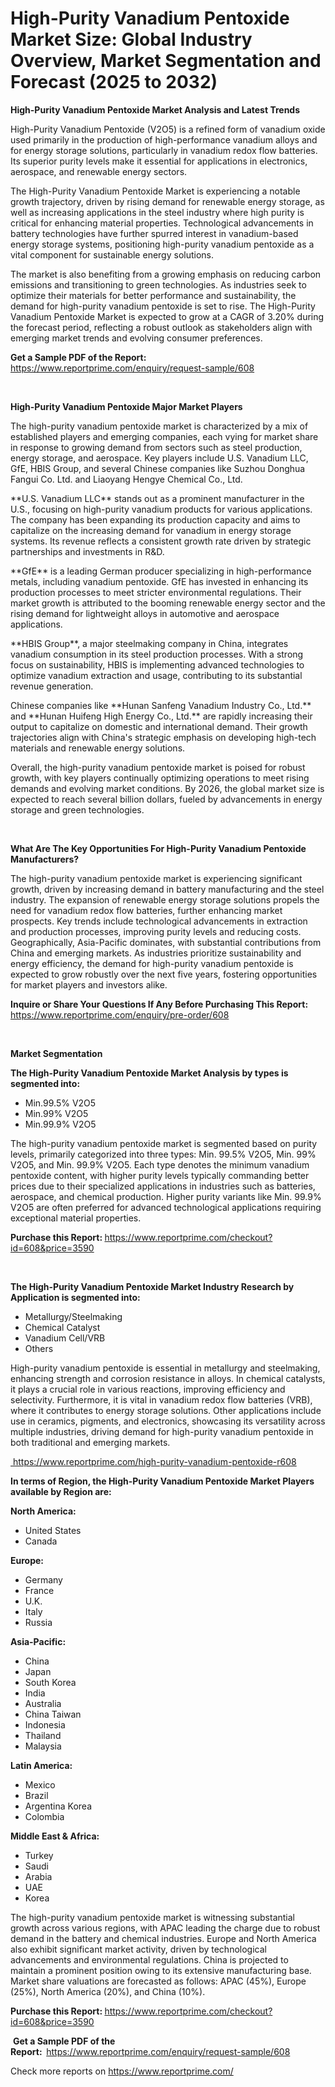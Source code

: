 <p><h1>High-Purity Vanadium Pentoxide Market Size: Global Industry Overview, Market Segmentation and Forecast (2025 to 2032)</h1></p><p><strong>High-Purity Vanadium Pentoxide Market Analysis and Latest Trends</strong></p>
<p><p>High-Purity Vanadium Pentoxide (V2O5) is a refined form of vanadium oxide used primarily in the production of high-performance vanadium alloys and for energy storage solutions, particularly in vanadium redox flow batteries. Its superior purity levels make it essential for applications in electronics, aerospace, and renewable energy sectors.</p><p>The High-Purity Vanadium Pentoxide Market is experiencing a notable growth trajectory, driven by rising demand for renewable energy storage, as well as increasing applications in the steel industry where high purity is critical for enhancing material properties. Technological advancements in battery technologies have further spurred interest in vanadium-based energy storage systems, positioning high-purity vanadium pentoxide as a vital component for sustainable energy solutions.</p><p>The market is also benefiting from a growing emphasis on reducing carbon emissions and transitioning to green technologies. As industries seek to optimize their materials for better performance and sustainability, the demand for high-purity vanadium pentoxide is set to rise. The High-Purity Vanadium Pentoxide Market is expected to grow at a CAGR of 3.20% during the forecast period, reflecting a robust outlook as stakeholders align with emerging market trends and evolving consumer preferences.</p></p>
<p><strong>Get a Sample PDF of the Report:&nbsp;</strong> <a href="https://www.reportprime.com/enquiry/request-sample/608?utm_campaign=2720&utm_medium=2&utm_source=Github&utm_content=ia&utm_term=18032025&utm_id=high-purity-vanadium-pentoxide">https://www.reportprime.com/enquiry/request-sample/608</a></p>
<p>&nbsp;</p>
<p><strong>High-Purity Vanadium Pentoxide Major Market Players</strong></p>
<p><p>The high-purity vanadium pentoxide market is characterized by a mix of established players and emerging companies, each vying for market share in response to growing demand from sectors such as steel production, energy storage, and aerospace. Key players include U.S. Vanadium LLC, GfE, HBIS Group, and several Chinese companies like Suzhou Donghua Fangui Co. Ltd. and Liaoyang Hengye Chemical Co., Ltd.</p><p>**U.S. Vanadium LLC** stands out as a prominent manufacturer in the U.S., focusing on high-purity vanadium products for various applications. The company has been expanding its production capacity and aims to capitalize on the increasing demand for vanadium in energy storage systems. Its revenue reflects a consistent growth rate driven by strategic partnerships and investments in R&D.</p><p>**GfE** is a leading German producer specializing in high-performance metals, including vanadium pentoxide. GfE has invested in enhancing its production processes to meet stricter environmental regulations. Their market growth is attributed to the booming renewable energy sector and the rising demand for lightweight alloys in automotive and aerospace applications.</p><p>**HBIS Group**, a major steelmaking company in China, integrates vanadium consumption in its steel production processes. With a strong focus on sustainability, HBIS is implementing advanced technologies to optimize vanadium extraction and usage, contributing to its substantial revenue generation.</p><p>Chinese companies like **Hunan Sanfeng Vanadium Industry Co., Ltd.** and **Hunan Huifeng High Energy Co., Ltd.** are rapidly increasing their output to capitalize on domestic and international demand. Their growth trajectories align with China's strategic emphasis on developing high-tech materials and renewable energy solutions.</p><p>Overall, the high-purity vanadium pentoxide market is poised for robust growth, with key players continually optimizing operations to meet rising demands and evolving market conditions. By 2026, the global market size is expected to reach several billion dollars, fueled by advancements in energy storage and green technologies.</p></p>
<p>&nbsp;</p>
<p><strong>What Are The Key Opportunities For High-Purity Vanadium Pentoxide Manufacturers?</strong></p>
<p><p>The high-purity vanadium pentoxide market is experiencing significant growth, driven by increasing demand in battery manufacturing and the steel industry. The expansion of renewable energy storage solutions propels the need for vanadium redox flow batteries, further enhancing market prospects. Key trends include technological advancements in extraction and production processes, improving purity levels and reducing costs. Geographically, Asia-Pacific dominates, with substantial contributions from China and emerging markets. As industries prioritize sustainability and energy efficiency, the demand for high-purity vanadium pentoxide is expected to grow robustly over the next five years, fostering opportunities for market players and investors alike.</p></p>
<p><strong>Inquire or Share Your Questions If Any Before Purchasing This Report:</strong> <a href="https://www.reportprime.com/enquiry/pre-order/608?utm_campaign=2720&utm_medium=2&utm_source=Github&utm_content=ia&utm_term=18032025&utm_id=high-purity-vanadium-pentoxide">https://www.reportprime.com/enquiry/pre-order/608</a></p>
<p>&nbsp;</p>
<p><strong>Market Segmentation</strong></p>
<p><strong>The High-Purity Vanadium Pentoxide Market Analysis by types is segmented into:</strong></p>
<p><ul><li>Min.99.5% V2O5</li><li>Min.99% V2O5</li><li>Min.99.9% V2O5</li></ul></p>
<p><p>The high-purity vanadium pentoxide market is segmented based on purity levels, primarily categorized into three types: Min. 99.5% V2O5, Min. 99% V2O5, and Min. 99.9% V2O5. Each type denotes the minimum vanadium pentoxide content, with higher purity levels typically commanding better prices due to their specialized applications in industries such as batteries, aerospace, and chemical production. Higher purity variants like Min. 99.9% V2O5 are often preferred for advanced technological applications requiring exceptional material properties.</p></p>
<p><strong>Purchase this Report:&nbsp;</strong><a href="https://www.reportprime.com/checkout?id=608&price=3590&utm_campaign=2720&utm_medium=2&utm_source=Github&utm_content=ia&utm_term=18032025&utm_id=high-purity-vanadium-pentoxide">https://www.reportprime.com/checkout?id=608&price=3590</a></p>
<p>&nbsp;</p>
<p><strong>The High-Purity Vanadium Pentoxide Market Industry Research by Application is segmented into:</strong></p>
<p><ul><li>Metallurgy/Steelmaking</li><li>Chemical Catalyst</li><li>Vanadium Cell/VRB</li><li>Others</li></ul></p>
<p><p>High-purity vanadium pentoxide is essential in metallurgy and steelmaking, enhancing strength and corrosion resistance in alloys. In chemical catalysts, it plays a crucial role in various reactions, improving efficiency and selectivity. Furthermore, it is vital in vanadium redox flow batteries (VRB), where it contributes to energy storage solutions. Other applications include use in ceramics, pigments, and electronics, showcasing its versatility across multiple industries, driving demand for high-purity vanadium pentoxide in both traditional and emerging markets.</p></p>
<p><a href="https://www.reportprime.com/high-purity-vanadium-pentoxide-r608?utm_campaign=2720&utm_medium=2&utm_source=Github&utm_content=ia&utm_term=18032025&utm_id=high-purity-vanadium-pentoxide">&nbsp;https://www.reportprime.com/high-purity-vanadium-pentoxide-r608</a></p>
<p><strong>In terms of Region, the High-Purity Vanadium Pentoxide Market Players available by Region are:</strong></p>
<p>
    <p> <strong> North America: </strong>
        <ul>
            <li>United States</li>
            <li>Canada</li>
        </ul>
        </p> 
    <p> <strong> Europe: </strong>
        <ul>
            <li>Germany</li>
            <li>France</li>
            <li>U.K.</li>
            <li>Italy</li>
            <li>Russia</li>
        </ul>
        </p> 
    <p> <strong> Asia-Pacific: </strong>
        <ul>
            <li>China</li>
            <li>Japan</li>
            <li>South Korea</li>
            <li>India</li>
            <li>Australia</li>
            <li>China Taiwan</li>
            <li>Indonesia</li>
            <li>Thailand</li>
            <li>Malaysia</li>
        </ul>
        </p> 
    <p> <strong> Latin America: </strong>
        <ul>
            <li>Mexico</li>
            <li>Brazil</li>
            <li>Argentina Korea</li>
            <li>Colombia</li>
        </ul>
        </p> 
    <p> <strong> Middle East & Africa: </strong>
        <ul>
            <li>Turkey</li>
            <li>Saudi</li>
            <li>Arabia</li>
            <li>UAE</li>
            <li>Korea</li>
        </ul>
    </p>
    </p>
<p><p>The high-purity vanadium pentoxide market is witnessing substantial growth across various regions, with APAC leading the charge due to robust demand in the battery and chemical industries. Europe and North America also exhibit significant market activity, driven by technological advancements and environmental regulations. China is projected to maintain a prominent position owing to its extensive manufacturing base. Market share valuations are forecasted as follows: APAC (45%), Europe (25%), North America (20%), and China (10%).</p></p>
<p><strong>Purchase this Report: </strong><a href="https://www.reportprime.com/checkout?id=608&price=3590&utm_campaign=2720&utm_medium=2&utm_source=Github&utm_content=ia&utm_term=18032025&utm_id=high-purity-vanadium-pentoxide">https://www.reportprime.com/checkout?id=608&price=3590</a></p>
<p>&nbsp;<strong>Get a Sample PDF of the Report:&nbsp;&nbsp;</strong><a href="https://www.reportprime.com/enquiry/request-sample/608?utm_campaign=2720&utm_medium=2&utm_source=Github&utm_content=ia&utm_term=18032025&utm_id=high-purity-vanadium-pentoxide">https://www.reportprime.com/enquiry/request-sample/608</a></p>
<p><strong></strong></p>
<p>Check more reports on <a href="https://www.reportprime.com/?utm_campaign=2720&utm_medium=2&utm_source=Github&utm_content=ia&utm_term=18032025&utm_id=high-purity-vanadium-pentoxide">https://www.reportprime.com/</a></p>
